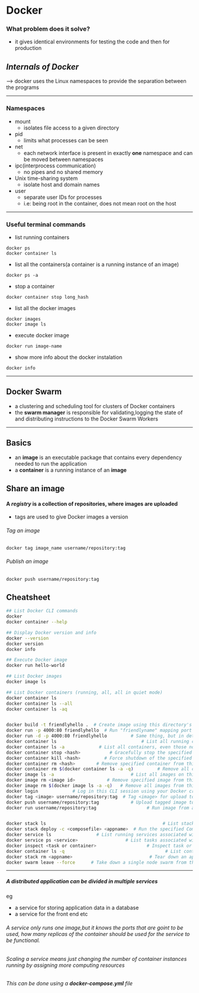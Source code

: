 # Docker

### What problem does it solve?
* it gives identical environments for testing the code and then for production

## *Internals of Docker*
--> docker uses the Linux namespaces to provide the separation between the programs

---
### Namespaces
* mount
  * isolates file access to a given directory
* pid
  * limits what processes can be seen
* net
  * each network interface is present in exactly **one** namespace and can be moved between namespaces
* ipc(interprocess communication)
  * no pipes and no shared memory
* Unix time-sharing system
  * isolate host and domain names
* user
  * separate user IDs for processes
  * i.e: being root in the container, does not mean root on the host

---
### Useful terminal commands

* list running containers
```
docker ps
docker container ls
```
* list all the containers(a container is a running instance of an image)

```
docker ps -a
```
* stop a container
```
docker container stop long_hash
```
* list all the docker images

```
docker images
docker image ls
```
* execute docker image
```
docker run image-name
```

* show more info about the docker instalation
```
docker info
```


---
## Docker Swarm
* a clustering and scheduling tool for clusters of Docker containers
* the **swarm manager** is responsible for validating,logging the state of and distributing instructions to the Docker Swarm Workers
---
## Basics
* an **image** is an executable package that contains every dependency needed to run the application
* a **container** is a running instance of an **image**


## Share an image

#### A *registry* is a collection of repositories, where images are uploaded
* tags are used to give Docker images a version

###### Tag an image
```
docker tag image_name username/repository:tag
```
###### Publish an image
```
docker push username/repository:tag
```



## Cheatsheet

``` bash
## List Docker CLI commands
docker
docker container --help

## Display Docker version and info
docker --version
docker version
docker info

## Execute Docker image
docker run hello-world

## List Docker images
docker image ls

## List Docker containers (running, all, all in quiet mode)
docker container ls
docker container ls --all
docker container ls -aq


docker build -t friendlyhello .  # Create image using this directory's Dockerfile
docker run -p 4000:80 friendlyhello  # Run "friendlyname" mapping port 4000 to 80
docker run -d -p 4000:80 friendlyhello         # Same thing, but in detached mode
docker container ls                                # List all running containers
docker container ls -a             # List all containers, even those not running
docker container stop <hash>           # Gracefully stop the specified container
docker container kill <hash>         # Force shutdown of the specified container
docker container rm <hash>        # Remove specified container from this machine
docker container rm $(docker container ls -a -q)         # Remove all containers
docker image ls -a                             # List all images on this machine
docker image rm <image id>            # Remove specified image from this machine
docker image rm $(docker image ls -a -q)   # Remove all images from this machine
docker login             # Log in this CLI session using your Docker credentials
docker tag <image> username/repository:tag  # Tag <image> for upload to registry
docker push username/repository:tag            # Upload tagged image to registry
docker run username/repository:tag                   # Run image from a registry


docker stack ls                                            # List stacks or apps
docker stack deploy -c <composefile> <appname>  # Run the specified Compose file
docker service ls                 # List running services associated with an app
docker service ps <service>                  # List tasks associated with an app
docker inspect <task or container>                   # Inspect task or container
docker container ls -q                                      # List container IDs
docker stack rm <appname>                             # Tear down an application
docker swarm leave --force      # Take down a single node swarm from the manager

```
---
##### A distributed application can be divided in multiple services
eg
* a service for storing application data in a database
* a service for the front end etc

###### A service only runs one image,but it knows the ports that are goint to be used, how many replicas of the container should be used for the service to be functional.
###### Scaling a service means just changing the number of container instances running by assigning more computing resources
###### This can be done using a **docker-compose.yml** file